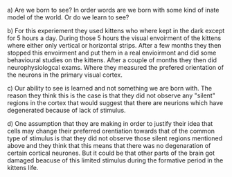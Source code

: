 a) Are we born to see? In order words are we born with some kind of inate model of the world. Or do we learn to see?

b) For this experiement they used kittens who where kept in the dark except for 5 hours a day. During those 5 hours the visual envoirment of the kittens where either only vertical or horizontal strips. After a few months they then stopped this envoirment and put them in a real envioirmont and did some behavioural studies on the kittens. After a couple of months they then did neurophysiologcal exams. Where they measured the prefered orientation of the neurons in the primary visual cortex. 

c) Our ability to see is learned and not something we are born with. The reason they think this is the case is that they did not observe any "silent" regions in the cortex that would suggest that there are neurions which have degenerated because of lack of stimulus. 

d) One assumption that they are making in order to justify their idea that cells may change their preferred orentiation towards that of the common type of stimulus is that they did not observe those silent regions mentioned above and they think that this means that there was no degenaration of certain cortical neurones. But it could be that other parts of the brain got damaged beacuse of this limited stimulus during the formative period in the kittens life. 
